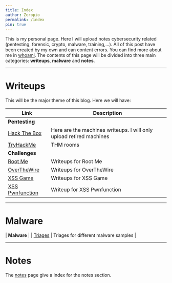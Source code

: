 ```yaml
---
title: Index
author: Zeropio
permalink: /index
pin: true
---
```


This is my personal page. Here I will upload notes cybersecurity related (pentesting, forensic, crypto, malware, training,...). All of this post have been created by my own and can content errors. You can find more about me in [whoami](/whoami). The contents of this page will be divided into three main categories: **writeups**, **malware** and **notes**.

---

# Writeups

This will be the major theme of this blog. Here we will have:

| **Link**   | **Description**    |
|--------------- | --------------- |
| **Pentesting** |
| [Hack The Box](/categories/hackthebox/) | Here are the machines writeups. I will only upload retired machines |
| [TryHackMe](/categories/tryhackme) | THM rooms |
| **Challenges** |
| [Root Me](/categories/rootme/) | Writeups for Root Me |
| [OverTheWire](/categories/overthewire/) | Writeups for OverTheWire |
| [XSS Game](/categories/xssgame/) | Writeups for XSS Game |
| [XSS Pwnfunction](/categories/xsspwnfunction/) | Writeup for XSS Pwnfunction |

---

# Malware

| **Malware** |
| [Triages](/categories/triage/) | Triages for different malware samples |

---

# Notes

The [notes](/notes/) page give a index for the notes section.





